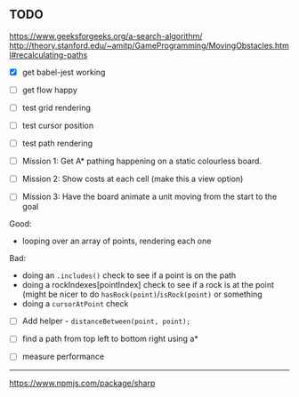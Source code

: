 ## TODO

https://www.geeksforgeeks.org/a-search-algorithm/
http://theory.stanford.edu/~amitp/GameProgramming/MovingObstacles.html#recalculating-paths

- [x] get babel-jest working
- [ ] get flow happy
- [ ] test grid rendering
- [ ] test cursor position
- [ ] test path rendering

- [ ] Mission 1: Get A\* pathing happening on a static colourless board.
- [ ] Mission 2: Show costs at each cell (make this a view option)
- [ ] Mission 3: Have the board animate a unit moving from the start to the goal

Good:

- looping over an array of points, rendering each one

Bad:

- doing an `.includes()` check to see if a point is on the path
- doing a rockIndexes[pointIndex] check to see if a rock is at the point
  (might be nicer to do `hasRock(point)`/`isRock(point)` or something
- doing a `cursorAtPoint` check

- [ ] Add helper - `distanceBetween(point, point);`

- [ ] find a path from top left to bottom right using a\*
- [ ] measure performance

---

https://www.npmjs.com/package/sharp
